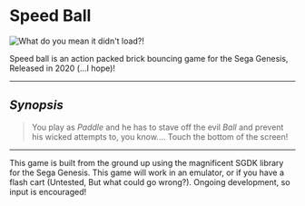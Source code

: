 # Speed Ball

![What do you mean it didn't load?!](https://img.itch.zone/aW1nLzI5MDM2MTUucG5n/original/y6mjcQ.png "Don't hover here, it's weird senpai...")

Speed ball is an action packed brick bouncing game for the Sega Genesis, Released in 2020 (...I hope)! 


---
## **_Synopsis_**
>You play as *Paddle* and he has to stave off the evil *Ball* and prevent his wicked attempts to, you know.... Touch the bottom of the screen!  

---


This game is built from the ground up using the magnificent SGDK library for the Sega Genesis. This game will work in an emulator, or if you have a flash cart (Untested, But what could go wrong?).  Ongoing development, so input is encouraged! 